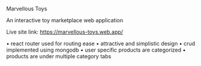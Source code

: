 Marvellous Toys

An interactive toy marketplace web application

Live site link: https://marvellous-toys.web.app/

• react router used for routing ease
• attractive and simplistic design
• crud implemented using mongodb
• user specific products are categorized
• products are under multiple category tabs